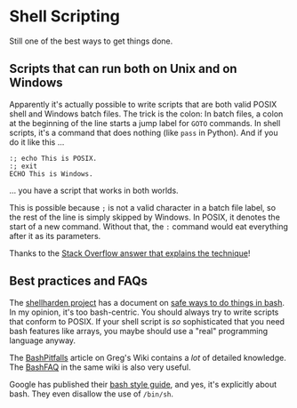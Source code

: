 # Shell Scripting

Still one of the best ways to get things done.

## Scripts that can run both on Unix and on Windows

Apparently it's actually possible to write scripts that are both valid POSIX shell and Windows batch files. 
The trick is the colon: 
In batch files, a colon at the beginning of the line starts a jump label for `GOTO` commands. 
In shell scripts, it's a command that does nothing (like `pass` in Python). 
And if you do it like this …

```
:; echo This is POSIX.
:; exit
ECHO This is Windows.
```

… you have a script that works in both worlds.

This is possible because `;` is not a valid character in a batch file label, so the rest of the line is simply skipped by Windows. 
In POSIX, it denotes the start of a new command. 
Without that, the `:` command would eat everything after it as its parameters.

Thanks to the [Stack Overflow answer that explains the technique](https://stackoverflow.com/a/17623721/417040)!

## Best practices and FAQs

The [shellharden project](https://github.com/anordal/shellharden) has a document on [safe ways to do things in bash](https://github.com/anordal/shellharden/blob/master/how_to_do_things_safely_in_bash.md). 
In my opinion, it's too bash-centric. 
You should always try to write scripts that conform to POSIX. 
If your shell script is _so_ sophisticated that you need bash features like arrays, you maybe should use a "real" programming language anyway.

The [BashPitfalls](http://mywiki.wooledge.org/BashPitfalls) article on Greg's Wiki contains a _lot_ of detailed knowledge. 
The [BashFAQ](https://mywiki.wooledge.org/BashFAQ) in the same wiki is also very useful.

Google has published their [bash style guide](https://google.github.io/styleguide/shell.xml), and yes, it's explicitly about bash. 
They even disallow the use of `/bin/sh`.
